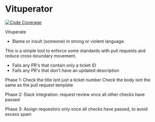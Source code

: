 # Vituperator

[![Code Coverage][coverage-badge]][coverage]

Vituperate
- Blame or insult (someone) in strong or violent language.

This is a simple tool to enforce some standards with pull requests and reduce cross-boundary movement.

- Fails any PR's that contain only a ticket ID
- Fails any PR's that don't have an updated description

Phase 1:
Check the title isnt just a ticket number
Check the body isnt the same as the pull request template

Phase 2: 
Slack integration: request review once all other checks have passed

Phase 3: 
Assign requestors only once all checks have passed, to avoid excess spam

[coverage-badge]: https://img.shields.io/codecov/c/github/kraftman/vituperator.svg?style=flat-square
[coverage]: https://codecov.io/github/kraftman/vituperator
